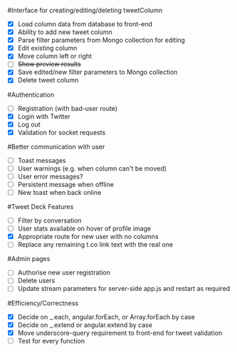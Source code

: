 #Interface for creating/editing/deleting tweetColumn
- [X] Load column data from database to front-end
- [X] Ability to add new tweet column
- [X] Parse filter parameters from Mongo collection for editing
- [X] Edit existing column
- [x] Move column left or right
- [ ] ~~Show preview results~~
- [x] Save edited/new filter parameters to Mongo collection
- [X] Delete tweet column

#Authentication
- [ ] Registration (with bad-user route)
- [x] Login with Twitter
- [x] Log out
- [x] Validation for socket requests

#Better communication with user
- [ ] Toast messages
- [ ] User warnings (e.g. when column can't be moved)
- [ ] User error messages?
- [ ] Persistent message when offline
- [ ] New toast when back online

#Tweet Deck Features
- [ ] Filter by conversation
- [ ] User stats available on hover of profile image
- [X] Appropriate route for new user with no columns
- [ ] Replace any remaining t.co link text with the real one

#Admin pages
- [ ] Authorise new user registration
- [ ] Delete users
- [ ] Update stream parameters for server-side app.js and restart as required

#Efficiency/Correctness
- [X] Decide on _.each,  angular.forEach, or Array.forEach by case
- [X] Decide on _.extend or angular.extend by case
- [x] Move underscore-query requirement to front-end for tweet validation
- [ ] Test for every function